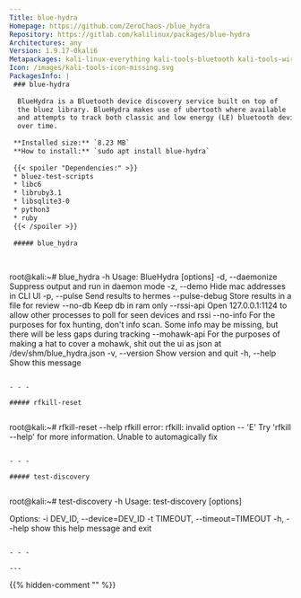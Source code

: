 ```yaml
---
Title: blue-hydra
Homepage: https://github.com/ZeroChaos-/blue_hydra
Repository: https://gitlab.com/kalilinux/packages/blue-hydra
Architectures: any
Version: 1.9.17-0kali6
Metapackages: kali-linux-everything kali-tools-bluetooth kali-tools-wireless 
Icon: /images/kali-tools-icon-missing.svg
PackagesInfo: |
 ### blue-hydra
 
  BlueHydra is a Bluetooth device discovery service built on top of
  the bluez library. BlueHydra makes use of ubertooth where available
  and attempts to track both classic and low energy (LE) bluetooth devices
  over time.
 
 **Installed size:** `8.23 MB`  
 **How to install:** `sudo apt install blue-hydra`  
 
 {{< spoiler "Dependencies:" >}}
 * bluez-test-scripts
 * libc6 
 * libruby3.1 
 * libsqlite3-0 
 * python3
 * ruby 
 {{< /spoiler >}}
 
 ##### blue_hydra
 
 
 ```
 root@kali:~# blue_hydra -h
 Usage: BlueHydra [options]
     -d, --daemonize                  Suppress output and run in daemon mode
     -z, --demo                       Hide mac addresses in CLI UI
     -p, --pulse                      Send results to hermes
         --pulse-debug                Store results in a file for review
         --no-db                      Keep db in ram only
         --rssi-api                   Open 127.0.0.1:1124 to allow other processes to poll for seen devices and rssi
         --no-info                    For the purposes for fox hunting, don't info scan.  Some info may be missing, but there will be less gaps during tracking
         --mohawk-api                 For the purposes of making a hat to cover a mohawk, shit out the ui as json at /dev/shm/blue_hydra.json
     -v, --version                    Show version and quit
     -h, --help                       Show this message
 ```
 
 - - -
 
 ##### rfkill-reset
 
 
 ```
 root@kali:~# rfkill-reset --help
 rfkill error: rfkill: invalid option -- 'E'
 Try 'rfkill --help' for more information.
 Unable to automagically fix
 ```
 
 - - -
 
 ##### test-discovery
 
 
 ```
 root@kali:~# test-discovery -h
 Usage: test-discovery [options]
 
 Options:
   -i DEV_ID, --device=DEV_ID
   -t TIMEOUT, --timeout=TIMEOUT
   -h, --help            show this help message and exit
 ```
 
 - - -
 
---
```

{{% hidden-comment "<!--Do not edit anything above this line-->" %}}
